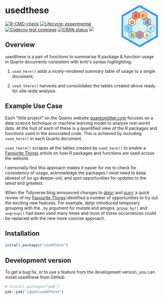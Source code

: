 
<!-- README.md is generated from README.Rmd. Please edit that file -->

# usedthese <a href="https://cgoo4.github.io/usedthese/"><img src="man/figures/logo.png" align="right" height="138"/></a>

<!-- badges: start -->

[![R-CMD-check](https://github.com/cgoo4/usedthese/actions/workflows/R-CMD-check.yaml/badge.svg)](https://github.com/cgoo4/usedthese/actions/workflows/R-CMD-check.yaml)
[![Lifecycle:
experimental](https://img.shields.io/badge/lifecycle-experimental-orange.svg)](https://lifecycle.r-lib.org/articles/stages.html#experimental)
[![Codecov test
coverage](https://codecov.io/gh/cgoo4/usedthese/branch/main/graph/badge.svg)](https://app.codecov.io/gh/cgoo4/usedthese?branch=main)
[![CRAN
status](https://www.r-pkg.org/badges/version/usedthese)](https://CRAN.R-project.org/package=usedthese)
[![](http://cranlogs.r-pkg.org/badges/grand-total/usedthese?color=blue)](https://cran.r-project.org/package=usedthese)

<!-- badges: end -->

## Overview

usedthese is a pair of functions to summarise R package & function usage
in Quarto documents consistent with knitr’s syntax highlighting:

1.  `used_here()` adds a nicely-rendered summary table of usage to a
    single document;

2.  `used_there()` harvests and consolidates the tables created above
    ready for site-wide analysis.

## Example Use Case

Each “little project” on the Quarto website
[quantumjitter.com](https://www.quantumjitter.com/project/) focuses on a
data science technique or machine learning model to analyse real-world
data. At the foot of each of these is a quantified view of the R
packages and functions used in the associated code. This is achieved by
including `used_here()` in each Quarto document.

`used_there()` scrapes all the tables created by `used_here()` to enable
a [Favourite Things](https://www.quantumjitter.com/project/box/) article
on how R packages and functions are used across the website.

I personally find this approach makes it easier for me to check for
consistency of usage, acknowledge the packages I most need to keep
abreast of (or go deeper on), and spot opportunities for updates to the
latest and greatest.

When the Tidyverse blog announced changes to
[dplyr](https://www.tidyverse.org/blog/2022/11/dplyr-1-1-0-is-coming-soon/)
and [purrr](https://www.tidyverse.org/blog/2022/12/purrr-1-0-0/) a quick
review of my [Favourite
Things](https://www.quantumjitter.com/project/box/) identified a number
of opportunities to try out the exciting new features. For example,
dplyr introduced temporary grouping with the `.by` argument for mutate
and amigos. `group_by()` and `ungroup()` had been used many times and
most of these occurrences could be replaced with the new more concise
approach.

## Installation

``` r
install.packages("usedthese")
```

## Development version

To get a bug fix, or to use a feature from the development version, you
can install usedthese from GitHub.

``` r
# install.packages("pak")
pak::pak("cgoo4/usedthese")
```
